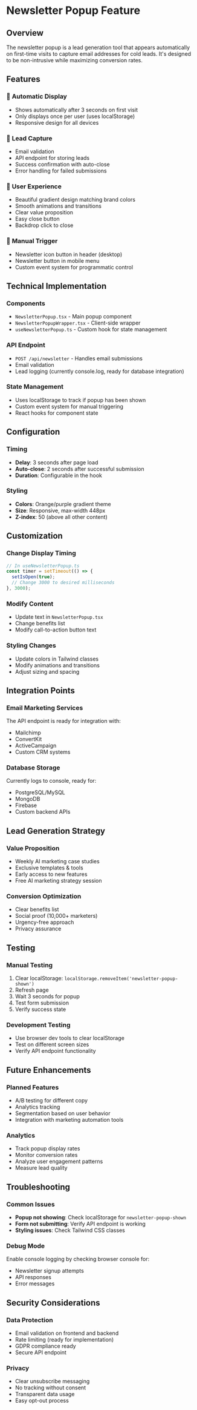 # Newsletter Popup Feature

## Overview

The newsletter popup is a lead generation tool that appears automatically on first-time visits to capture email addresses for cold leads. It's designed to be non-intrusive while maximizing conversion rates.

## Features

### 🎯 **Automatic Display**

- Shows automatically after 3 seconds on first visit
- Only displays once per user (uses localStorage)
- Responsive design for all devices

### 📧 **Lead Capture**

- Email validation
- API endpoint for storing leads
- Success confirmation with auto-close
- Error handling for failed submissions

### 🎨 **User Experience**

- Beautiful gradient design matching brand colors
- Smooth animations and transitions
- Clear value proposition
- Easy close button
- Backdrop click to close

### 🔧 **Manual Trigger**

- Newsletter icon button in header (desktop)
- Newsletter button in mobile menu
- Custom event system for programmatic control

## Technical Implementation

### Components

- `NewsletterPopup.tsx` - Main popup component
- `NewsletterPopupWrapper.tsx` - Client-side wrapper
- `useNewsletterPopup.ts` - Custom hook for state management

### API Endpoint

- `POST /api/newsletter` - Handles email submissions
- Email validation
- Lead logging (currently console.log, ready for database integration)

### State Management

- Uses localStorage to track if popup has been shown
- Custom event system for manual triggering
- React hooks for component state

## Configuration

### Timing

- **Delay**: 3 seconds after page load
- **Auto-close**: 2 seconds after successful submission
- **Duration**: Configurable in the hook

### Styling

- **Colors**: Orange/purple gradient theme
- **Size**: Responsive, max-width 448px
- **Z-index**: 50 (above all other content)

## Customization

### Change Display Timing

```typescript
// In useNewsletterPopup.ts
const timer = setTimeout(() => {
  setIsOpen(true);
  // Change 3000 to desired milliseconds
}, 3000);
```

### Modify Content

- Update text in `NewsletterPopup.tsx`
- Change benefits list
- Modify call-to-action button text

### Styling Changes

- Update colors in Tailwind classes
- Modify animations and transitions
- Adjust sizing and spacing

## Integration Points

### Email Marketing Services

The API endpoint is ready for integration with:

- Mailchimp
- ConvertKit
- ActiveCampaign
- Custom CRM systems

### Database Storage

Currently logs to console, ready for:

- PostgreSQL/MySQL
- MongoDB
- Firebase
- Custom backend APIs

## Lead Generation Strategy

### Value Proposition

- Weekly AI marketing case studies
- Exclusive templates & tools
- Early access to new features
- Free AI marketing strategy session

### Conversion Optimization

- Clear benefits list
- Social proof (10,000+ marketers)
- Urgency-free approach
- Privacy assurance

## Testing

### Manual Testing

1. Clear localStorage: `localStorage.removeItem('newsletter-popup-shown')`
2. Refresh page
3. Wait 3 seconds for popup
4. Test form submission
5. Verify success state

### Development Testing

- Use browser dev tools to clear localStorage
- Test on different screen sizes
- Verify API endpoint functionality

## Future Enhancements

### Planned Features

- A/B testing for different copy
- Analytics tracking
- Segmentation based on user behavior
- Integration with marketing automation tools

### Analytics

- Track popup display rates
- Monitor conversion rates
- Analyze user engagement patterns
- Measure lead quality

## Troubleshooting

### Common Issues

- **Popup not showing**: Check localStorage for `newsletter-popup-shown`
- **Form not submitting**: Verify API endpoint is working
- **Styling issues**: Check Tailwind CSS classes

### Debug Mode

Enable console logging by checking browser console for:

- Newsletter signup attempts
- API responses
- Error messages

## Security Considerations

### Data Protection

- Email validation on frontend and backend
- Rate limiting (ready for implementation)
- GDPR compliance ready
- Secure API endpoint

### Privacy

- Clear unsubscribe messaging
- No tracking without consent
- Transparent data usage
- Easy opt-out process
